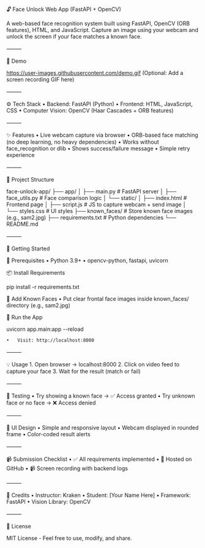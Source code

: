 🔓 Face Unlock Web App (FastAPI + OpenCV)

A web-based face recognition system built using FastAPI, OpenCV (ORB features), HTML, and JavaScript. Capture an image using your webcam and unlock the screen if your face matches a known face.

⸻

📸 Demo

https://user-images.githubusercontent.com/demo.gif (Optional: Add a screen recording GIF here)

⸻

⚙️ Tech Stack
	•	Backend: FastAPI (Python)
	•	Frontend: HTML, JavaScript, CSS
	•	Computer Vision: OpenCV (Haar Cascades + ORB features)

⸻

✨ Features
	•	Live webcam capture via browser
	•	ORB-based face matching (no deep learning, no heavy dependencies)
	•	Works without face_recognition or dlib
	•	Shows success/failure message
	•	Simple retry experience

⸻

📁 Project Structure

face-unlock-app/
├── app/
│   ├── main.py              # FastAPI server
│   ├── face_utils.py        # Face comparison logic
│   └── static/
│       ├── index.html       # Frontend page
│       ├── script.js        # JS to capture webcam + send image
│       └── styles.css       # UI styles
├── known_faces/             # Store known face images (e.g., sam2.jpg)
├── requirements.txt         # Python dependencies
└── README.md


⸻

🚀 Getting Started

🔧 Prerequisites
	•	Python 3.9+
	•	opencv-python, fastapi, uvicorn

📦 Install Requirements

pip install -r requirements.txt

📸 Add Known Faces
	•	Put clear frontal face images inside known_faces/ directory (e.g., sam2.jpg)

🧠 Run the App

uvicorn app.main:app --reload

	•	Visit: http://localhost:8000

⸻

💡 Usage
	1.	Open browser → localhost:8000
	2.	Click on video feed to capture your face
	3.	Wait for the result (match or fail)

⸻

🧪 Testing
	•	Try showing a known face → ✅ Access granted
	•	Try unknown face or no face → ❌ Access denied

⸻

🎨 UI Design
	•	Simple and responsive layout
	•	Webcam displayed in rounded frame
	•	Color-coded result alerts

⸻

📹 Submission Checklist
	•	✅ All requirements implemented
	•	📂 Hosted on GitHub
	•	📹 Screen recording with backend logs

⸻

🙏 Credits
	•	Instructor: Kraken
	•	Student: [Your Name Here]
	•	Framework: FastAPI
	•	Vision Library: OpenCV

⸻

📄 License

MIT License - Feel free to use, modify, and share.